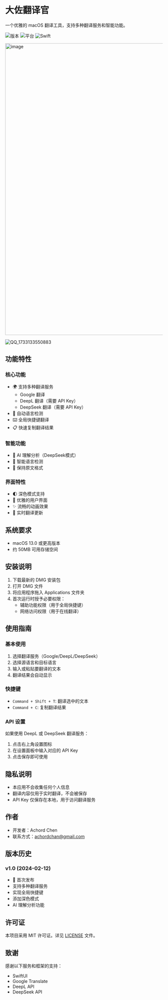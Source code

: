 # 大佐翻译官

一个优雅的 macOS 翻译工具，支持多种翻译服务和智能功能。

![版本](https://img.shields.io/badge/版本-1.0-blue.svg)
![平台](https://img.shields.io/badge/平台-macOS-lightgrey.svg)
![Swift](https://img.shields.io/badge/Swift-5.9-orange.svg)

<img width="929" alt="image" src="https://github.com/user-attachments/assets/289b7fa6-0a59-43ea-849a-1cc5d3af8ec0">

![QQ_1733133550883](https://github.com/user-attachments/assets/d3f97350-8a8c-492b-b7a1-35a4e0424141)

## 功能特性

### 核心功能
- 🌍 支持多种翻译服务
  - Google 翻译
  - DeepL 翻译（需要 API Key）
  - DeepSeek 翻译（需要 API Key）
- 🔄 自动语言检测
- ⌨️ 全局快捷键翻译
- 📋 快速复制翻译结果

### 智能功能
- 🧠 AI 理解分析（DeepSeek模式）
- 🎯 智能语言检测
- 📝 保持原文格式

### 界面特性
- 🌓 深色模式支持
- 🎨 优雅的用户界面
- ✨ 流畅的动画效果
- 🔄 实时翻译更新

## 系统要求
- macOS 13.0 或更高版本
- 约 50MB 可用存储空间

## 安装说明
1. 下载最新的 DMG 安装包
2. 打开 DMG 文件
3. 将应用程序拖入 Applications 文件夹
4. 首次运行时授予必要权限：
   - 辅助功能权限（用于全局快捷键）
   - 网络访问权限（用于在线翻译）

## 使用指南

### 基本使用
1. 选择翻译服务（Google/DeepL/DeepSeek）
2. 选择源语言和目标语言
3. 输入或粘贴要翻译的文本
4. 翻译结果会自动显示

### 快捷键
- `Command + Shift + T`: 翻译选中的文本
- `Command + C`: 复制翻译结果

### API 设置
如果使用 DeepL 或 DeepSeek 翻译服务：
1. 点击右上角设置图标
2. 在设置面板中输入对应的 API Key
3. 点击保存即可使用

## 隐私说明
- 本应用不会收集任何个人信息
- 翻译内容仅用于实时翻译，不会被保存
- API Key 仅保存在本地，用于访问翻译服务

## 作者
- 开发者：Achord Chen
- 联系方式：[achordchan@gmail.com](mailto:achordchan@gmail.com)

## 版本历史

### v1.0 (2024-02-12)
- 🎉 首次发布
- 支持多种翻译服务
- 实现全局快捷键
- 添加深色模式
- AI 理解分析功能

## 许可证
本项目采用 MIT 许可证。详见 [LICENSE](LICENSE) 文件。

## 致谢
感谢以下服务和框架的支持：
- SwiftUI
- Google Translate
- DeepL API
- DeepSeek API
